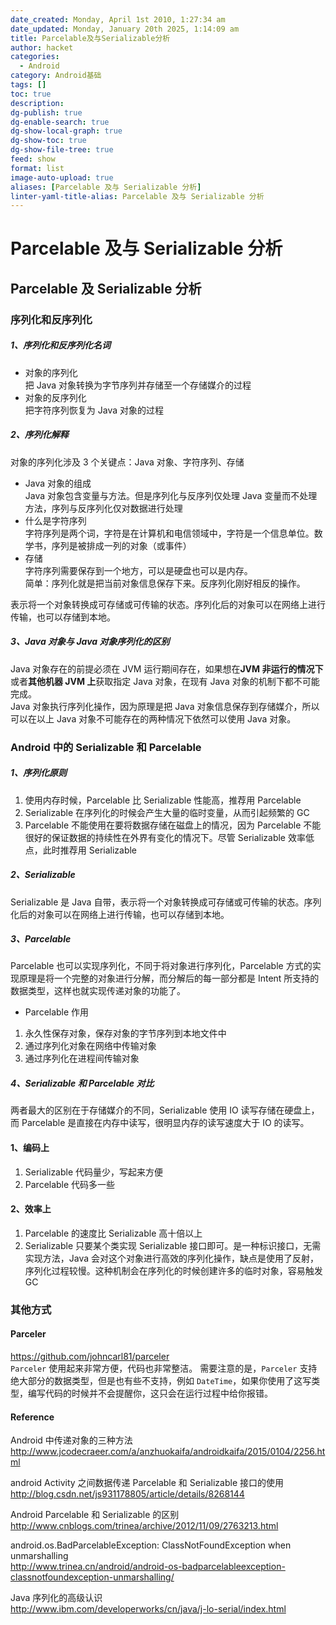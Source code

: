 ```yaml
---
date_created: Monday, April 1st 2010, 1:27:34 am
date_updated: Monday, January 20th 2025, 1:14:09 am
title: Parcelable及与Serializable分析
author: hacket
categories:
  - Android
category: Android基础
tags: []
toc: true
description: 
dg-publish: true
dg-enable-search: true
dg-show-local-graph: true
dg-show-toc: true
dg-show-file-tree: true
feed: show
format: list
image-auto-upload: true
aliases: [Parcelable 及与 Serializable 分析]
linter-yaml-title-alias: Parcelable 及与 Serializable 分析
---
```


# Parcelable 及与 Serializable 分析

## Parcelable 及 Serializable 分析

### 序列化和反序列化

##### 1、序列化和反序列化名词

- 对象的序列化<br />把 Java 对象转换为字节序列并存储至一个存储媒介的过程
- 对象的反序列化<br />把字符序列恢复为 Java 对象的过程

##### 2、序列化解释

对象的序列化涉及 3 个关键点：Java 对象、字符序列、存储

- Java 对象的组成<br />Java 对象包含变量与方法。但是序列化与反序列仅处理 Java 变量而不处理方法，序列与反序列化仅对数据进行处理
- 什么是字符序列<br />字符序列是两个词，字符是在计算机和电信领域中，字符是一个信息单位。数学书，序列是被排成一列的对象（或事件）
- 存储<br />字符序列需要保存到一个地方，可以是硬盘也可以是内存。<br />简单：序列化就是把当前对象信息保存下来。反序列化刚好相反的操作。

表示将一个对象转换成可存储或可传输的状态。序列化后的对象可以在网络上进行传输，也可以存储到本地。

##### 3、Java 对象与 Java 对象序列化的区别

Java 对象存在的前提必须在 JVM 运行期间存在，如果想在**JVM 非运行的情况下**或者**其他机器 JVM 上**获取指定 Java 对象，在现有 Java 对象的机制下都不可能完成。<br />Java 对象执行序列化操作，因为原理是把 Java 对象信息保存到存储媒介，所以可以在以上 Java 对象不可能存在的两种情况下依然可以使用 Java 对象。

### Android 中的 Serializable 和 Parcelable

##### 1、序列化原则

1. 使用内存时候，Parcelable 比 Serializable 性能高，推荐用 Parcelable
2. Serializable 在序列化的时候会产生大量的临时变量，从而引起频繁的 GC
3. Parcelable 不能使用在要将数据存储在磁盘上的情况，因为 Parcelable 不能很好的保证数据的持续性在外界有变化的情况下。尽管 Serializable 效率低点，此时推荐用 Serializable

##### 2、Serializable

Serializable 是 Java 自带，表示将一个对象转换成可存储或可传输的状态。序列化后的对象可以在网络上进行传输，也可以存储到本地。

##### 3、Parcelable

Parcelable 也可以实现序列化，不同于将对象进行序列化，Parcelable 方式的实现原理是将一个完整的对象进行分解，而分解后的每一部分都是 Intent 所支持的数据类型，这样也就实现传递对象的功能了。

- Parcelable 作用

1. 永久性保存对象，保存对象的字节序列到本地文件中
2. 通过序列化对象在网络中传输对象
3. 通过序列化在进程间传输对象

##### 4、Serializable 和 Parcelable 对比

两者最大的区别在于存储媒介的不同，Serializable 使用 IO 读写存储在硬盘上，而 Parcelable 是直接在内存中读写，很明显内存的读写速度大于 IO 的读写。

#### 1、编码上

1. Serializable 代码量少，写起来方便
2. Parcelable 代码多一些

#### 2、效率上

1. Parcelable 的速度比 Serializable 高十倍以上
2. Serializable 只要某个类实现 Serializable 接口即可。是一种标识接口，无需实现方法，Java 会对这个对象进行高效的序列化操作，缺点是使用了反射，序列化过程较慢。这种机制会在序列化的时候创建许多的临时对象，容易触发 GC

### 其他方式

#### Parceler

<https://github.com/johncarl81/parceler><br />`Parceler` 使用起来非常方便，代码也非常整洁。 需要注意的是，`Parceler` 支持绝大部分的数据类型，但是也有些不支持，例如 `DateTime`，如果你使用了这写类型，编写代码的时候并不会提醒你，这只会在运行过程中给你报错。

#### Reference

Android 中传递对象的三种方法<br /><http://www.jcodecraeer.com/a/anzhuokaifa/androidkaifa/2015/0104/2256.html>

android Activity 之间数据传递 Parcelable 和 Serializable 接口的使用<br /><http://blog.csdn.net/js931178805/article/details/8268144>

Android Parcelable 和 Serializable 的区别<br /><http://www.cnblogs.com/trinea/archive/2012/11/09/2763213.html>

android.os.BadParcelableException: ClassNotFoundException when unmarshalling<br /><http://www.trinea.cn/android/android-os-badparcelableexception-classnotfoundexception-unmarshalling/>

Java 序列化的高级认识<br /><http://www.ibm.com/developerworks/cn/java/j-lo-serial/index.html>
